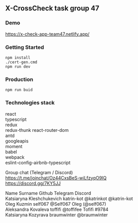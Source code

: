 ## X-CrossCheck task group 47  

### Demo  
https://x-check-app-team47.netlify.app/  

### Getting Started  

    npm install  
    ./cert-gen.cmd  
    npm run dev  

### Production  
 
    npm run buid  

### Technologies stack  
react  
typescript  
redux  
redux-thunk 
react-router-dom  
antd  
googleapis  
moment  
babel  
webpack  
eslint-config-airbnb-typescript    

Group chat (Telegram / Discord)  
https://t.me/joinchat/Oz44CxsBeS-wiLfzyqO9IQ  
https://discord.gg/7KY5JJ  

Name Surname			Github			Telegram		Discord  
Katsiaryna Kleshchukevich	katrin-kot		@katrinkot		@katrin-kot  
Oleg Kuzmin			self067			@Self067		Oleg (@self067)  
Aleksandra Kovaleva		toffifi			@toffifee		Tofifi #9784  
Katsiaryna Kozyrava		braumwinter		@braumwinter	